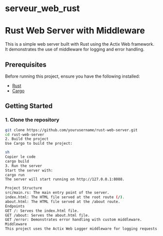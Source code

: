 # serveur_web_rust

# Rust Web Server with Middleware

This is a simple web server built with Rust using the Actix Web framework. It demonstrates the use of middleware for logging and error handling.

## Prerequisites

Before running this project, ensure you have the following installed:

- [Rust](https://www.rust-lang.org/tools/install)
- [Cargo](https://doc.rust-lang.org/cargo/getting-started/installation.html)

## Getting Started

### 1. Clone the repository

```sh
git clone https://github.com/yourusername/rust-web-server.git
cd rust-web-server
2. Build the project
Use Cargo to build the project:

sh
Copier le code
cargo build
3. Run the server
Start the server with:
cargo run
The server will start running on http://127.0.0.1:8088.

Project Structure
src/main.rs: The main entry point of the server.
index.html: The HTML file served at the root route (/).
about.html: The HTML file served at the /about route.
Endpoints
GET /: Serves the index.html file.
GET /about: Serves the about.html file.
GET /error: Demonstrates error handling with custom middleware.
Middleware
This project uses the Actix Web Logger middleware for logging requests.
